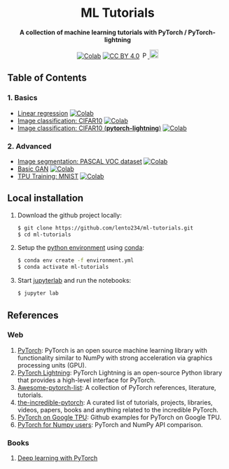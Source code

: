 <div align="center">

# ML Tutorials

**A collection of machine learning tutorials with PyTorch / PyTorch-lightning**

[![Colab](https://colab.research.google.com/assets/colab-badge.svg)](https://colab.research.google.com/github/lento234/ml-tutorials/blob/main/index.ipynb)
[![CC BY 4.0][cc-by-shield]][cc-by]
<a href="https://pytorch.org/">
    <img src="https://raw.githubusercontent.com/pytorch/pytorch/master/docs/source/_static/img/pytorch-logo-dark.png" alt="PyTorch" height="15"/>
</a>
<a href="https://www.pytorchlightning.ai">
    <img src="https://raw.githubusercontent.com/PyTorchLightning/pytorch-lightning/master/docs/source/_images/logos/lightning_logo-name.png" alt="PyTorch-lightning" height="20"/>
</a>

</div>

## Table of Contents

### 1. Basics

- [Linear regression](01-basics/01-linear_regression.ipynb) [![Colab](https://colab.research.google.com/assets/colab-badge.svg)](https://colab.research.google.com/github/lento234/ml-tutorials/blob/main/01-basics/01-linear_regression.ipynb) 
- [Image classification: CIFAR10](01-basics/02-CIFAR10.ipynb) [![Colab](https://colab.research.google.com/assets/colab-badge.svg)](https://colab.research.google.com/github/lento234/ml-tutorials/blob/main/01-basics/02-CIFAR10.ipynb)
- [Image classification: CIFAR10 (**pytorch-lightning**)](01-basics/03-CIFAR10_pl.ipynb) [![Colab](https://colab.research.google.com/assets/colab-badge.svg)](https://colab.research.google.com/github/lento234/ml-tutorials/blob/main/01-basics/03-CIFAR10_pl.ipynb)

### 2. Advanced

- [Image segmentation: PASCAL VOC dataset](02-advanced/image_segmentation.ipynb) [![Colab](https://colab.research.google.com/assets/colab-badge.svg)](https://colab.research.google.com/github/lento234/ml-tutorials/blob/main/02-advanced/image_segmentation.ipynb)
- [Basic GAN](02-advanced/basic_gan.ipynb) [![Colab](https://colab.research.google.com/assets/colab-badge.svg)](https://colab.research.google.com/github/lento234/ml-tutorials/blob/main/02-advanced/basic_gan.ipynb)
- [TPU Training: MNIST](02-advanced/tpu_training_mnist.ipynb) [![Colab](https://colab.research.google.com/assets/colab-badge.svg)](https://colab.research.google.com/github/lento234/ml-tutorials/blob/main/02-advanced/tpu_training_mnist.ipynb)

## Local installation

1. Download the github project locally:

    ```bash
    $ git clone https://github.com/lento234/ml-tutorials.git
    $ cd ml-tutorials
    ```
    
2. Setup the [python environment](environment.yml) using [conda](https://docs.conda.io/en/latest/miniconda.html):

    ```bash
    $ conda env create -f environment.yml
    $ conda activate ml-tutorials
    ```

3. Start [jupyterlab](https://jupyterlab.readthedocs.io/en/stable/) and run the notebooks:

    ```bash
    $ jupyter lab
    ```

## References

### Web 

1. [PyTorch](https://pytorch.org): PyTorch is an open source machine learning library with functionality similar to NumPy with strong acceleration via graphics processing units (GPU).
2. [PyTorch Lightning](https://www.pytorchlightning.ai): PyTorch Lightning is an open-source Python library that provides a high-level interface for PyTorch.
3. [Awesome-pytorch-list](https://github.com/bharathgs/Awesome-pytorch-list): A collection of PyTorch references, literature, tutorials.
4. [the-incredible-pytorch](https://github.com/ritchieng/the-incredible-pytorch): A curated list of tutorials, projects, libraries, videos, papers, books and anything related to the incredible PyTorch.
5. [PyTorch on Google TPU](https://github.com/pytorch/xla): Github examples for PyTorch on Google TPU.
6. [PyTorch for Numpy users](https://github.com/wkentaro/pytorch-for-numpy-users): PyTorch and NumPy API comparison.

### Books

1. [Deep learning with PyTorch](https://www.manning.com/books/deep-learning-with-pytorch)

[cc-by]: http://creativecommons.org/licenses/by/4.0/
[cc-by-shield]: https://img.shields.io/badge/License-CC%20BY%204.0-brightgreen.svg
